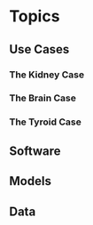 # Topics

## Use Cases

### The Kidney Case

### The Brain Case

### The Tyroid Case

## Software

## Models

## Data
